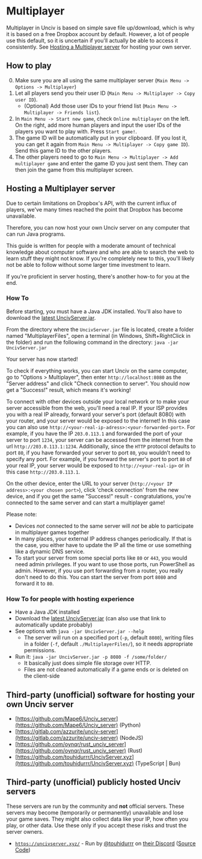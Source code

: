 # Multiplayer

Multiplayer in Unciv is based on simple save file up/download, which is why it is based on a free Dropbox account by default. However, a lot of people use this default, so it is uncertain if you'll actually be able to access it consistently. See [Hosting a Multiplayer server](#hosting-a-multiplayer-server) for hosting your own server.

## How to play

0. Make sure you are all using the same multiplayer server (`Main Menu -> Options -> Multiplayer`)
0. Let all players send you their user ID (`Main Menu -> Multiplayer -> Copy user ID`).
   * (Optional) Add those user IDs to your friend list (`Main Menu -> Multiplayer -> Friends list`).
0. In `Main Menu -> Start new game`, check `Online multiplayer` on the left. On the right, add more human players and input the user IDs of the players you want to play with. Press `Start game!`.
0. The game ID will be automatically put in your clipboard. (If you lost it, you can get it again from `Main Menu -> Multiplayer -> Copy game ID`). Send this game ID to the other players.
0. The other players need to go to `Main Menu -> Multiplayer -> Add multiplayer game` and enter the game ID you just sent them. They can then join the game from this multiplayer screen.


## Hosting a Multiplayer server

Due to certain limitations on Dropbox's API, with the current influx of players, we've many times reached the point that Dropbox has become unavailable.

Therefore, you can now host your own Unciv server on any computer that can run Java programs.

This guide is written for people with a moderate amount of technical knowledge about computer software and who are able to search the web to learn stuff they might not know. If you're completely new to this, you'll likely not be able to follow without some larger time investment to learn.

If you're proficient in server hosting, there's another how-to for you at the end.

### How To

Before starting, you must have a Java JDK installed. You'll also have to download the [latest UncivServer.jar](https://github.com/yairm210/Unciv/releases/latest/download/UncivServer.jar).

From the directory where the `UncivServer.jar` file is located, create a folder named "MultiplayerFiles", open a terminal (in Windows, Shift+RightClick in the folder) and run the following command in the directory:
`java -jar UncivServer.jar`

Your server has now started!

To check if everything works, you can start Unciv on the same computer, go to "Options > Multiplayer", then enter `http://localhost:8080` as the "Server address" and click "Check connection to server". You should now get a "Success!" result, which means it's working!

To connect with other devices outside your local network or to make your server accessible from the web, you'll need a real IP. If your ISP provides you with a real IP already, forward your server's port (default 8080) with your router, and your server would be exposed to the internet! In this case you can also use `http://<your-real-ip-adress>:<your-forwarded-port>`. For example, if you have the IP `203.0.113.1` and forwarded the port of your server to port `1234`, your server can be accessed from the internet from the url `http://203.0.113.1:1234`. Additionally, since the `HTTP` protocol defaults to port `80`, if you have forwarded your server to port `80`, you wouldn’t need to specify any port. For example, if you forward the server's port to port `80` of your real IP, your server would be exposed to `http://<your-real-ip>` or in this case `http://203.0.113.1`.


On the other device, enter the URL to your server (`http://<your IP address>:<your chosen port>`), click 'check connection' from the new device, and if you get the same "Success!" result - congratulations, you're connected to the same server and can start a multiplayer game!

Please note:
* Devices *not* connected to the same server will *not* be able to participate in multiplayer games together
* In many places, your external IP address changes periodically. If that is the case, you either have to update the IP all the time or use something like a dynamic DNS service.
* To start your server from some special ports like `80` or `443`, you would need admin privileges. If you want to use those ports, run PowerShell as admin. However, if you use port forwarding from a router, you really don't need to do this. You can start the server from port `8080` and forward it to `80`.

### How To for people with hosting experience

* Have a Java JDK installed
* Download the [latest UncivServer.jar](https://github.com/yairm210/Unciv/releases/latest/download/UncivServer.jar) (can also use that link to automatically update probably)
* See options with `java -jar UncivServer.jar --help`
    * The server will run on a specified port (`-p`, default `8080`), writing files in a folder (`-f`, default `./MultiplayerFiles/`), so it needs appropriate permissions.
* Run it: `java -jar UncivServer.jar -p 8080 -f /some/folder/`
    * It basically just does simple file storage over HTTP.
    * Files are not cleaned automatically if a game ends or is deleted on the client-side

## Third-party (unofficial) software for hosting your own Unciv server

* [https://github.com/Mape6/Unciv_server](https://github.com/Mape6/Unciv_server) (Python)
* [https://gitlab.com/azzurite/unciv-server](https://gitlab.com/azzurite/unciv-server) (NodeJS)
* [https://github.com/oynqr/rust_unciv_server](https://github.com/oynqr/rust_unciv_server) (Rust)
* [https://github.com/touhidurrr/UncivServer.xyz](https://github.com/touhidurrr/UncivServer.xyz) (TypeScript | Bun)

## Third-party (unofficial) publicly hosted Unciv servers

These servers are run by the community and **not** official servers. These servers may become (temporarily or permanently) unavailable and lose your game saves. They might also collect data like your IP, how often you play, or other data. Use these only if you accept these risks and trust the server owners.

* [`https://uncivserver.xyz/`](https://uncivserver.xyz/) - Run by [@touhidurrr](https://github.com/touhidurrr) on [their Discord](https://discord.gg/H9em4ws8XP) ([Source Code](https://github.com/touhidurrr/UncivServer.xyz/))
